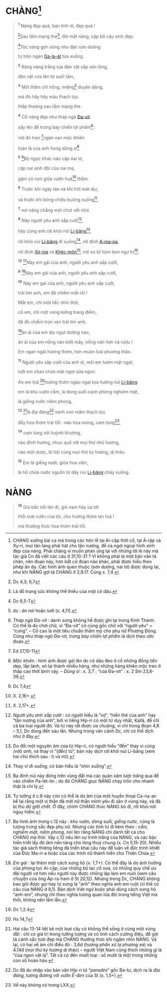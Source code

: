 # CHÀNG[^1-970f589d-9d52-4a63-ba30-6d93319efa16]

> <sup><b>1</b></sup> Nàng đẹp quá, bạn tình ơi, đẹp quá !
>
> [^1@-970f589d-9d52-4a63-ba30-6d93319efa16]Sau tấm mạng the[^2-970f589d-9d52-4a63-ba30-6d93319efa16], đôi mắt nàng, cặp bồ câu xinh đẹp.
>
> [^2@-970f589d-9d52-4a63-ba30-6d93319efa16]Tóc nàng gợn sóng như đàn sơn dương
>
> tự trên ngàn [Ga-la-át]() tủa xuống.
>
> <sup><b>2</b></sup> Răng nàng trắng tựa đàn vật sắp xén lông,
>
> đàn vật vừa lên từ suối tắm,
>
> <sup><b>3</b></sup> Môi thắm chỉ hồng, miệng[^4-970f589d-9d52-4a63-ba30-6d93319efa16] duyên dáng,
>
> má đỏ hây hây màu thạch lựu
>
> thấp thoáng sau tấm mạng the.
>
> <sup><b>4</b></sup> Cổ nàng đẹp như tháp ngà [Đa-vít]()
>
> xây lên để trưng bày chiến lợi phẩm[^5-970f589d-9d52-4a63-ba30-6d93319efa16] :
>
> nơi đó treo [^3@-970f589d-9d52-4a63-ba30-6d93319efa16]ngàn vạn mộc khiên
>
> toàn là của anh hùng dũng sĩ[^6-970f589d-9d52-4a63-ba30-6d93319efa16].
>
> <sup><b>5</b></sup> [^4@-970f589d-9d52-4a63-ba30-6d93319efa16]Bộ ngực khác nào cặp nai tơ,
>
> cặp nai sinh đôi của nai mẹ,
>
> gặm cỏ non giữa vườn huệ[^7-970f589d-9d52-4a63-ba30-6d93319efa16] thắm.
>
> <sup><b>6</b></sup> Trước khi ngày tàn và khí trời mát dịu,
>
> và trước khi bóng chiều buông xuống[^8-970f589d-9d52-4a63-ba30-6d93319efa16],
>
> <sup><b>7</b></sup> nơi nàng chẳng một chút vết nhơ.
>
> <sup><b>8</b></sup> Này người yêu anh sắp cưới[^11-970f589d-9d52-4a63-ba30-6d93319efa16],
>
> hãy cùng anh rời khỏi núi [Li-băng]()[^12-970f589d-9d52-4a63-ba30-6d93319efa16],
>
> rời khỏi núi [Li-băng]() đi xuống[^13-970f589d-9d52-4a63-ba30-6d93319efa16], rời đỉnh [A-ma-na](),
>
> rời đỉnh [Xơ-nia]() và [Khéc-môn]()[^14-970f589d-9d52-4a63-ba30-6d93319efa16], nơi sư tử hùm beo ngự trị[^15-970f589d-9d52-4a63-ba30-6d93319efa16].
>
> <sup><b>12</b></sup> [^17-970f589d-9d52-4a63-ba30-6d93319efa16]Này em gái của anh, người yêu anh sắp cưới,
> 
> <sup><b>9</b></sup> [^16-970f589d-9d52-4a63-ba30-6d93319efa16]Này em gái của anh, người yêu anh sắp cưới,
> 
> <sup><b>10</b></sup> Này em gái của anh, người yêu anh sắp cưới,
>
> trái tim anh, em đã chiếm mất rồi !
>
> Mắt em, chỉ một liếc nhìn thôi,
>
> cổ em, chỉ một vòng kiềng trang điểm,
>
> đã đủ chiếm trọn vẹn trái tim anh.
>
> [^5@-970f589d-9d52-4a63-ba30-6d93319efa16]ân ái của em dịu ngọt dường nào,
>
> ân ái của em nồng nàn biết mấy, nồng nàn hơn cả rượu !
>
> Em ngan ngát hương thơm, hơn muôn loài phương thảo.
>
> <sup><b>11</b></sup> Người yêu sắp cưới của anh ơi, môi em tươm mật ngọt,
>
> lưỡi em chan chứa mật ngọt sữa ngon.
>
> Áo em toả [^6@-970f589d-9d52-4a63-ba30-6d93319efa16]hương thơm ngào ngạt tựa hương núi [Li-băng]().
>
> em là khu vườn cấm, là dòng suối canh phòng nghiêm mật,
>
> là giếng nước niêm phong,
>
> <sup><b>13</b></sup> [^18-970f589d-9d52-4a63-ba30-6d93319efa16]là địa đàng[^19-970f589d-9d52-4a63-ba30-6d93319efa16] xanh non mầm thạch lựu
>
> đầy hoa thơm trái tốt : nào hoa móng, cam tùng[^20-970f589d-9d52-4a63-ba30-6d93319efa16],
>
> <sup><b>14</b></sup> cam tùng với huỳnh khương,
>
> nào đinh hương, nhục quế với mọi thứ nhũ hương,
>
> nào một dược, lô hội cùng mọi thứ kỳ hương, dị thảo.
>
> <sup><b>15</b></sup> Em là giếng nước giữa hoa viên,
>
> là hồ chứa nước nguồn từ dãy núi [Li-băng]() chảy xuống.

# NÀNG

> <sup><b>16</b></sup> Gió bấc nổi lên đi, gió nam hãy ùa tới
>
> thổi mát vườn của tôi, cho hương thơm lan toả !
>
> mà thưởng thức hoa thơm trái tốt.

[^1-970f589d-9d52-4a63-ba30-6d93319efa16]: CHÀNG xướng bài ca mà trong các hôn lễ tại Ai-cập thời cổ, tại Ả-rập và Xy-ri, mọi tân lang phải hát cho tân nương, để ca ngợi ngoại hình xinh đẹp của nàng. Phải chăng vì muốn phản ứng lại với những lời lẽ này mà tác giả Cn đã viết các câu ở 31,10-31 ? Vì không phải là một bản văn tả chân, nên đoạn này, hơn bất cứ đoạn nào khác, phải được hiểu theo phép ẩn dụ. Các hình ảnh quen thuộc (sơn dương, nai tơ) được dùng lại, như khi NÀNG gợi tả CHÀNG ở 2,9.17. Cũng x. 7,4.
[^2-970f589d-9d52-4a63-ba30-6d93319efa16]: Là đồ trang sức không thể thiếu của một cô dâu.
[^4-970f589d-9d52-4a63-ba30-6d93319efa16]: ds : *ăn nói* hoặc *lưỡi* (x. 4,11).
[^5-970f589d-9d52-4a63-ba30-6d93319efa16]: *Tháp ngà Đa-vít* : danh xưng không hề được ghi lại trong Kinh Thánh. Có thể là do chơi chữ, vì “Đa-vít” có cùng gốc chữ với “người yêu” = “cưng”. – Cổ cao là một tiêu chuẩn thẩm mỹ cho phụ nữ Phương Đông. Cũng như *tháp ngà Đa-vít, trưng bày chiến lợi phẩm* là dịch theo ước đoán.
[^6-970f589d-9d52-4a63-ba30-6d93319efa16]: *Mộc khiên* : hình ảnh được gợi lên do cô dâu đeo ở cổ những đồng tiền dẹp, lấp lánh, xỏ lại thành nhiều hàng, như những hàng khiên mộc treo ở tháp cao thời bình vậy. – *Dũng sĩ* : x. 3,7 ; “của Đa-vít” : x. 2 Sm 23,8-39.
[^7-970f589d-9d52-4a63-ba30-6d93319efa16]: X. 2,16+.
[^8-970f589d-9d52-4a63-ba30-6d93319efa16]: X. 2,17+.
[^11-970f589d-9d52-4a63-ba30-6d93319efa16]: *Người yêu anh sắp cưới* : có người hiểu là “vợ”, “hiền thê của anh” hay “tân nương của anh”, bởi vì tiếng Híp-ri có một từ duy nhất, Kallâ, để chỉ cả ba loại người đó. Và từ này rất được ưa chuộng, vì chỉ trong đoạn 4,8 – 5,1, Dc dùng đến sáu lần. Nhưng trong văn cảnh Dc, chỉ có thể dịch như ở đây.
[^12-970f589d-9d52-4a63-ba30-6d93319efa16]: Do đổi một nguyên âm của từ Híp-ri, có người hiểu “đến” thay vì *cùng (với) anh*, và thay vì “(đến) từ”, bản này dịch *rời khỏi* núi Li-băng (xem hai chú thích sau : l) và m)).
[^13-970f589d-9d52-4a63-ba30-6d93319efa16]: Thay vì *đi xuống*, có bản hiểu là “nhìn xuống”.
[^14-970f589d-9d52-4a63-ba30-6d93319efa16]: Ba đỉnh núi này đứng trên vùng đất mà các quân xâm lược băng qua để vào chiếm Pa-lét-tin ; do đó CHÀNG giục NÀNG chạy trốn cho nhanh thật là chí lý.
[^15-970f589d-9d52-4a63-ba30-6d93319efa16]: Tư tưởng ở c.8 này còn có thể là dư âm của một huyền thoại Ca-na-an kể lại rằng một vị thần đã mời nữ thần mình yêu đi săn ở vùng này, và đã bị thú dữ giết chết. Ở đây, chính CHÀNG thúc NÀNG bỏ đi, rời khỏi nơi nguy hiểm.
[^16-970f589d-9d52-4a63-ba30-6d93319efa16]: *Em gái* : lại thêm một cách xưng hô (x. 1,7+). Có thể đây là do ảnh hưởng của phong tục Ai-cập, của những bộ lạc cổ xưa, có những quy chế ưu đãi người vợ hơn nếu người này được chồng lập làm em nuôi (xem câu chuyện của ông Áp-ra-ham ở St 20,12). Nhưng trong Dc, CHÀNG không bao giờ được gọi hay tự xưng là “anh” theo nghĩa anh em ruột (vì thế có câu của NÀNG ở 8,1). Bản dịch Việt ngữ buộc phải dùng cách xưng hô “anh-em”, nhưng chỉ theo nghĩa tương quan lứa đôi trong tiếng Việt mà thôi, không nên lầm lẫn.
[^17-970f589d-9d52-4a63-ba30-6d93319efa16]: Ba hình ảnh trong c.12 này : *khu vườn, dòng suối, giếng nước*, cũng là tượng trưng sắc đẹp phụ nữ. Nhưng các tính từ đi kèm theo : *cấm, nghiêm mật, niêm phong*, nói lên rằng NÀNG chỉ dành tất cả cho CHÀNG mà thôi. Vậy c.12 nêu lên sự trinh trắng của NÀNG, và các bậc hiền triết lấy đó làm nền tảng cho lòng thuỷ chung (x. Cn 5,15-20). Nhiều tác giả sách thiêng liêng đã triển khai câu này để luận về đức trinh khiết của Đức Ma-ri-a hoặc của các trinh nữ thánh hiến cho Thiên Chúa.
[^18-970f589d-9d52-4a63-ba30-6d93319efa16]: Hai câu 13-14 liệt kê một loạt cây cỏ không thể sống ở cùng một vùng đất : chỉ có giá trị trong tưởng tượng và có tính cách cường điệu, để gợi tả cảnh sắc tươi đẹp mà CHÀNG thưởng thức khi ngắm nhìn NÀNG. Vả lại, có hai vế ám chỉ điều đó : 3,6d (*hương phấn xứ lạ phương xa*) và 4,14đ (*mọi thứ kỳ hương dị thảo*) – người Việt Nam cũng thích những gì là “của ngon vật lạ”. Tất cả có đến mười loại : số mười là một trong những con số hoàn hảo.
[^19-970f589d-9d52-4a63-ba30-6d93319efa16]: Dc đã du nhập vào bản văn Híp-ri từ “*paradès*” gốc Ba-tư, dịch ra là *địa đàng*, tương đương với *vườn Ê-đen* của St (x. 1,5+).
[^20-970f589d-9d52-4a63-ba30-6d93319efa16]: Vế này không có trong LXX.
[^1@-970f589d-9d52-4a63-ba30-6d93319efa16]: Dc 4,3; 6,7
[^2@-970f589d-9d52-4a63-ba30-6d93319efa16]: Dc 6,5-7
[^3@-970f589d-9d52-4a63-ba30-6d93319efa16]: Ed 27,10-11
[^4@-970f589d-9d52-4a63-ba30-6d93319efa16]: Dc 7,4
[^5@-970f589d-9d52-4a63-ba30-6d93319efa16]: Dc 1,2.4
[^6@-970f589d-9d52-4a63-ba30-6d93319efa16]: Hs 14,7